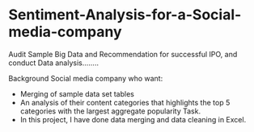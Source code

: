 # Sentiment-Analysis-for-a-Social-media-company
Audit Sample Big Data and Recommendation for successful IPO, and conduct Data analysis........

Background
Social media company who want:

- Merging of sample data set tables
- An analysis of their content categories that highlights the top 5 categories with the largest aggregate popularity
Task.
- In this project, I have done data merging and data cleaning in Excel.
